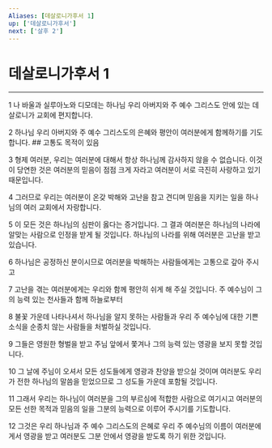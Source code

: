 ```yaml
---
Aliases: [데살로니가후서 1]
up: ['데살로니가후서']
next: ['살후 2']
---
```

# 데살로니가후서 1

***


1 나 바울과 실루아노와 디모데는 하나님 우리 아버지와 주 예수 그리스도 안에 있는 데살로니가 교회에 편지합니다. 

2 하나님 우리 아버지와 주 예수 그리스도의 은혜와 평안이 여러분에게 함께하기를 기도합니다. ## 고통도 목적이 있음 

3 형제 여러분, 우리는 여러분에 대해서 항상 하나님께 감사하지 않을 수 없습니다. 이것이 당연한 것은 여러분의 믿음이 점점 크게 자라고 여러분이 서로 극진히 사랑하고 있기 때문입니다. 

4 그러므로 우리는 여러분이 온갖 박해와 고난을 참고 견디며 믿음을 지키는 일을 하나님의 여러 교회에서 자랑합니다. 

5 이 모든 것은 하나님의 심판이 옳다는 증거입니다. 그 결과 여러분은 하나님의 나라에 알맞는 사람으로 인정을 받게 될 것입니다. 하나님의 나라를 위해 여러분은 고난을 받고 있습니다. 

6 하나님은 공정하신 분이시므로 여러분을 박해하는 사람들에게는 고통으로 갚아 주시고 

7 고난을 겪는 여러분에게는 우리와 함께 평안히 쉬게 해 주실 것입니다. 주 예수님이 그의 능력 있는 천사들과 함께 하늘로부터 

8 불꽃 가운데 나타나셔서 하나님을 알지 못하는 사람들과 우리 주 예수님에 대한 기쁜 소식을 순종치 않는 사람들을 처벌하실 것입니다. 

9 그들은 영원한 형벌을 받고 주님 앞에서 쫓겨나 그의 능력 있는 영광을 보지 못할 것입니다. 

10 그 날에 주님이 오셔서 모든 성도들에게 영광과 찬양을 받으실 것이며 여러분도 우리가 전한 하나님의 말씀을 믿었으므로 그 성도들 가운데 포함될 것입니다. 

11 그래서 우리는 하나님이 여러분을 그의 부르심에 적합한 사람으로 여기시고 여러분의 모든 선한 목적과 믿음의 일을 그분의 능력으로 이루어 주시기를 기도합니다. 

12 그것은 우리 하나님과 주 예수 그리스도의 은혜로 우리 주 예수님의 이름이 여러분에게서 영광을 받고 여러분도 그분 안에서 영광을 받도록 하기 위한 것입니다.
